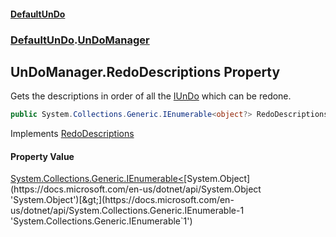 #### [DefaultUnDo](DefaultUnDo.md 'DefaultUnDo')
### [DefaultUnDo](DefaultUnDo.md#DefaultUnDo 'DefaultUnDo').[UnDoManager](UnDoManager.md 'DefaultUnDo.UnDoManager')

## UnDoManager.RedoDescriptions Property

Gets the descriptions in order of all the [IUnDo](IUnDo.md 'DefaultUnDo.IUnDo') which can be redone.

```csharp
public System.Collections.Generic.IEnumerable<object?> RedoDescriptions { get; }
```

Implements [RedoDescriptions](IUnDoManager.RedoDescriptions.md 'DefaultUnDo.IUnDoManager.RedoDescriptions')

#### Property Value
[System.Collections.Generic.IEnumerable&lt;](https://docs.microsoft.com/en-us/dotnet/api/System.Collections.Generic.IEnumerable-1 'System.Collections.Generic.IEnumerable`1')[System.Object](https://docs.microsoft.com/en-us/dotnet/api/System.Object 'System.Object')[&gt;](https://docs.microsoft.com/en-us/dotnet/api/System.Collections.Generic.IEnumerable-1 'System.Collections.Generic.IEnumerable`1')